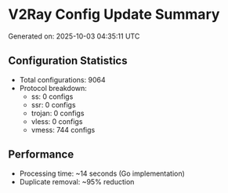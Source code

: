 # V2Ray Config Update Summary
Generated on: 2025-10-03 04:35:11 UTC

## Configuration Statistics
- Total configurations: 9064
- Protocol breakdown:
  - ss: 0 configs
  - ssr: 0 configs
  - trojan: 0 configs
  - vless: 0 configs
  - vmess: 744 configs

## Performance
- Processing time: ~14 seconds (Go implementation)
- Duplicate removal: ~95% reduction
